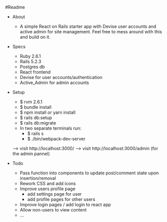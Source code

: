 #Readme
* About
    - A simple React on Rails starter app with Devise user accounts and
    active admin for site management. Feel free to mess around with this
     and build on it. 
    
* Specs
    

    - Ruby 2.6.1
    - Rails 5.2.3
    - Postgres db
    - React frontend
    - Devise for user accounts/authentication
    - Active_Admin for admin accounts

* Setup


    - $ rvm 2.6.1
    - $ bundle install
    - $ npm install  or  yarn install
    - $ rails db:setup
    - $ rails db:migrate
    - In two separate terminals run:
        - $ rails s
        - $ ./bin/webpack-dev-server
        
    --> visit http://localhost:3000/
    --> visit http://localhost:3000/admin   (for the admin pannel)


* Todo

    - Pass function into components to update post/comment state upon insertion/removal
    - Rework CSS and add icons
    - Improve users profile page
        - add settings page for user
        - add profile pages for other users
    - Improve login pages / add login to react app
    - Allow non-users to view content
    - ...